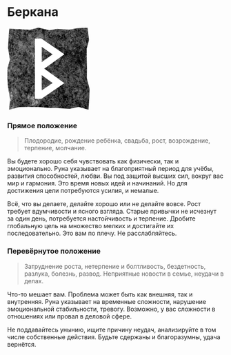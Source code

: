 # Беркана

![Руна Беркана](image/18_berkanan.png)

### Прямое положение

>Плодородие, рождение ребёнка, свадьба, рост, возрождение, терпение, молчание.

Вы будете хорошо себя чувствовать как физически, так и эмоционально. Руна указывает на благоприятный период для учёбы, развития способностей, любви. Вы под защитой высших сил, вокруг вас мир и гармония. Это время новых идей и начинаний. Но для достижения цели потребуются усилия, и немалые.

Всё, что вы делаете, делайте хорошо или не делайте вовсе. Рост требует вдумчивости и ясного взгляда. Старые привычки не исчезнут за один день, потребуется настойчивость и терпение. Дробите глобальную цель на множество мелких и достигайте их последовательно. Это вам по плечу. Не расслабляйтесь.

### Перевёрнутое положение

>Затруднение роста, нетерпение и болтливость, бездетность, разлука, болезнь, развод. Неприятные новости в семье, неудачи в делах.

Что-то мешает вам. Проблема может быть как внешняя, так и внутренняя. Руна указывает на временные сложности, нарушение эмоциональной стабильности, тревогу. Возможно, у вас сложности в отношениях или провал в деловой сфере.

Не поддавайтесь унынию, ищите причину неудач, анализируйте в том числе собственные действия. Будьте сдержаны и благоразумны, удача вернётся.